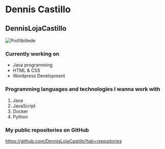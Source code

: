 # Dennis Castillo 
## DennisLojaCastillo


![Profilbillede](https://user-images.githubusercontent.com/55577545/215463875-8ab8e72c-05a6-4bf5-b7a0-db57e02231b7.png)


### Currently working on

- Java programming
- HTML & CSS
- Wordpress Development 

### Programming languages and technologies I wanna work with

1. Java
2. JavaScript
3. Docker
4. Python 


### My public repositories on GitHub
https://github.com/DennisLojaCastillo?tab=repositories


